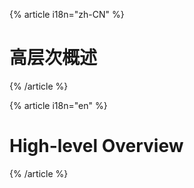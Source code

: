 {% article i18n="zh-CN" %}

# 高层次概述

{% /article %}

{% article i18n="en" %}

# High-level Overview

{% /article %}